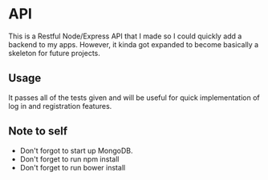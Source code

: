 # API

This is a Restful Node/Express API that I made so I could quickly add a backend to my apps. However, it kinda got expanded to become basically a skeleton for future projects.

## Usage

It passes all of the tests given and will be useful for quick implementation of log in and registration features.

## Note to self

- Don't forgot to start up MongoDB.
- Don't forget to run npm install
- Don't forget to run bower install
